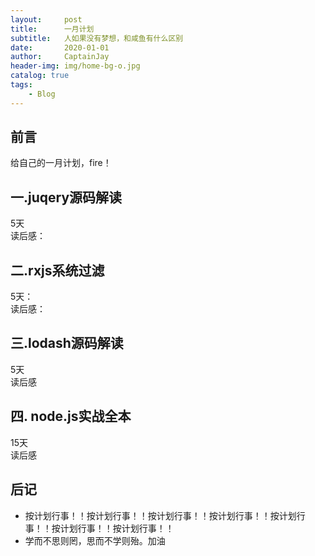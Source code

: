 ```yaml
---
layout:     post
title:      一月计划
subtitle:   人如果没有梦想，和咸鱼有什么区别
date:       2020-01-01
author:     CaptainJay
header-img: img/home-bg-o.jpg
catalog: true
tags:
    - Blog
---
```

## 前言
   给自己的一月计划，fire！  
## 一.juqery源码解读 
   5天  
   读后感：
## 二.rxjs系统过滤
   5天：  
   读后感：
## 三.lodash源码解读
   5天  
   读后感
## 四. node.js实战全本
   15天  
   读后感
   
## 后记
   * 按计划行事！！按计划行事！！按计划行事！！按计划行事！！按计划行事！！按计划行事！！按计划行事！！
   * 学而不思则罔，思而不学则殆。加油
   
   
